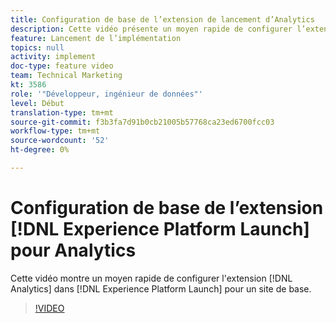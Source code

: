 ```yaml
---
title: Configuration de base de l’extension de lancement d’Analytics
description: Cette vidéo présente un moyen rapide de configurer l’extension Analytics dans Lancer pour un site de base.
feature: Lancement de l’implémentation
topics: null
activity: implement
doc-type: feature video
team: Technical Marketing
kt: 3586
role: '"Développeur, ingénieur de données"'
level: Début
translation-type: tm+mt
source-git-commit: f3b3fa7d91b0cb21005b57768ca23ed6700fcc03
workflow-type: tm+mt
source-wordcount: '52'
ht-degree: 0%

---
```



# Configuration de base de l’extension [!DNL Experience Platform Launch] pour Analytics

Cette vidéo montre un moyen rapide de configurer l&#39;extension [!DNL Analytics] dans [!DNL Experience Platform Launch] pour un site de base.

>[!VIDEO](https://video.tv.adobe.com/v/28751/?quality=12)
